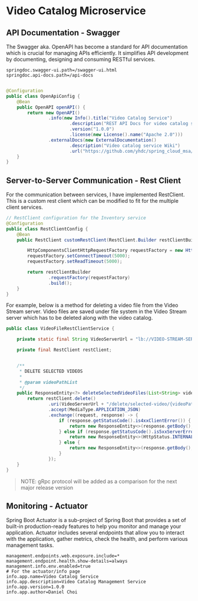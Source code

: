 # Video Catalog Microservice

## API Documentation - Swagger

The Swagger aka. OpenAPI has become a standard for API documentation which is crucial for managing APIs efficiently.
It simplifies API development by documenting, designing and consuming RESTful services.

```properties
springdoc.swagger-ui.path=/swagger-ui.html
springdoc.api-docs.path=/api-docs
```

```java

@Configuration
public class OpenApiConfig {
    @Bean
    public OpenAPI openAPI() {
        return new OpenAPI()
                .info(new Info().title("Video Catalog Service")
                        .description("REST API Docs for video catalog service")
                        .version("1.0.0")
                        .license(new License().name("Apache 2.0")))
                .externalDocs(new ExternalDocumentation()
                        .description("Video catalog service Wiki")
                        .url("https://github.com/yhdc/spring_cloud_msa/video_catalog_service"));
    }
}
```

## Server-to-Server Communication - Rest Client

For the communication between services, I have implemented RestClient.
This is a custom rest client which can be modified to fit for the multiple client services.

```java
// RestClient configuration for the Inventory service
@Configuration
public class RestClientConfig {
    @Bean
    public RestClient customRestClient(RestClient.Builder restClientBuilder) {

        HttpComponentsClientHttpRequestFactory requestFactory = new HttpComponentsClientHttpRequestFactory();
        requestFactory.setConnectTimeout(5000);
        requestFactory.setReadTimeout(5000);

        return restClientBuilder
                .requestFactory(requestFactory)
                .build();
    }
}
```

For example, below is a method for deleting a video file from the Video Stream server.
Video files are saved under file system in the Video Stream server which has to be deleted along with the video catalog.

```java
public class VideoFileRestClientService {

    private static final String VideoServerUrl = "lb://VIDEO-STREAM-SERVICE/video-stream";

    private final RestClient restClient;


    /**
     * DELETE SELECTED VIDEOS
     *
     * @param videoPathList
     */
    public ResponseEntity<?> deleteSelectedVideoFiles(List<String> videoPathList) {
        return restClient.delete()
                .uri(VideoServerUrl + "/delete/selected-video/{videoPathList}", videoPathList)
                .accept(MediaType.APPLICATION_JSON)
                .exchange((request, response) -> {
                    if (response.getStatusCode().is4xxClientError()) {
                        return new ResponseEntity<>(response.getBody(), response.getStatusCode());
                    } else if (response.getStatusCode().is5xxServerError()) {
                        return new ResponseEntity<>(HttpStatus.INTERNAL_SERVER_ERROR);
                    } else {
                        return new ResponseEntity<>(response.getBody(), HttpStatus.OK);
                    }
                });
    }
}
```

> NOTE: gRpc protocol will be added as a comparison for the next major release version

## Monitoring - Actuator

Spring Boot Actuator is a sub-project of Spring Boot that provides a set of built-in production-ready features to help
you monitor and manage your application.
Actuator includes several endpoints that allow you to interact with the application, gather metrics, check the health,
and perform various management tasks.

```properties
management.endpoints.web.exposure.include=*
management.endpoint.health.show-details=always
management.info.env.enabled=true
# For the actuator/info page
info.app.name=Video Catalog Service
info.app.description=Video Catalog Management Service
info.app.version=1.0.0
info.app.author=Daniel Choi
```
